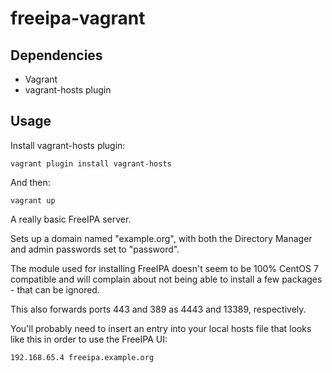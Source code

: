 freeipa-vagrant
===============

Dependencies
------------
* Vagrant
* vagrant-hosts plugin

Usage
-----

Install vagrant-hosts plugin:
```
vagrant plugin install vagrant-hosts
```

And then:
```
vagrant up
```

A really basic FreeIPA server.

Sets up a domain named "example.org", with both the Directory Manager and admin passwords set to "password".

The module used for installing FreeIPA doesn't seem to be 100% CentOS 7 compatible and will complain about not being able to install a few packages - that can be ignored.

This also forwards ports 443 and 389 as 4443 and 13389, respectively.

You'll probably need to insert an entry into your local hosts file that looks like this in order to use the FreeIPA UI:

```
192.168.65.4 freeipa.example.org
```
